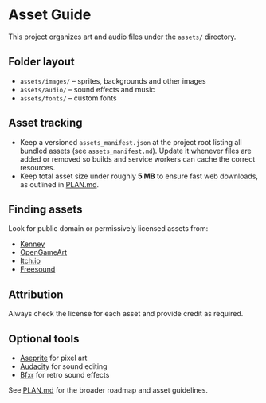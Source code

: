 # Asset Guide

This project organizes art and audio files under the `assets/` directory.

## Folder layout

- `assets/images/` – sprites, backgrounds and other images
- `assets/audio/` – sound effects and music
- `assets/fonts/` – custom fonts

## Asset tracking

- Keep a versioned `assets_manifest.json` at the project root listing all
  bundled assets (see `assets_manifest.md`). Update it whenever files are
  added or removed so builds and service workers can cache the correct
  resources.
- Keep total asset size under roughly **5 MB** to ensure fast web downloads,
  as outlined in [PLAN.md](PLAN.md).

## Finding assets

Look for public domain or permissively licensed assets from:

- [Kenney](https://kenney.nl/)
- [OpenGameArt](https://opengameart.org/)
- [Itch.io](https://itch.io)
- [Freesound](https://freesound.org)

## Attribution

Always check the license for each asset and provide credit as required.

## Optional tools

- [Aseprite](https://www.aseprite.org/) for pixel art
- [Audacity](https://www.audacityteam.org/) for sound editing
- [Bfxr](https://www.bfxr.net/) for retro sound effects

See [PLAN.md](PLAN.md) for the broader roadmap and asset guidelines.

